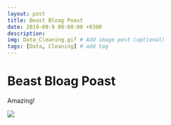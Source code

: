```yaml
---
layout: post
title: Beast Bloag Poast
date: 2019-09-9 00:00:00 +0300
description: 
img: Data_Cleaning.gif # Add image post (optional)
tags: [Data, Cleaning] # add tag
---
```


# Beast Bloag Poast

Amazing!

![]({{site.baseurl}}/assets/img/Data_Cleaning.gif)